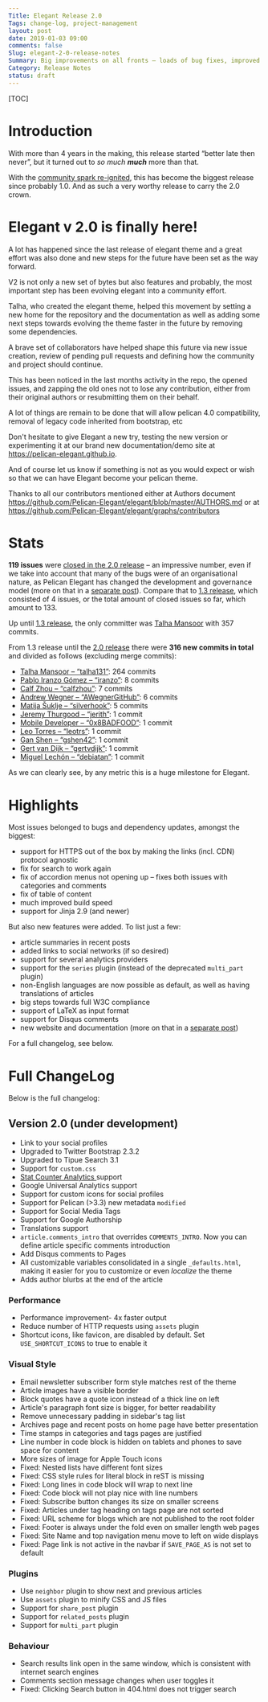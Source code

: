 ```yaml
---
Title: Elegant Release 2.0
Tags: change-log, project-management
layout: post
date: 2019-01-03 09:00
comments: false
Slug: elegant-2-0-release-notes
Summary: Big improvements on all fronts – loads of bug fixes, improved W3C conformance, a community development model, and a new website.
Category: Release Notes
status: draft
---
```


[TOC]

# Introduction

With more than 4 years in the making, this release started “better late then never”, but it turned out to _so much **much**_ more than that.

With the [community spark re-ignited][announcement_community], this has become the biggest release since probably 1.0. And as such a very worthy release to carry the 2.0 crown.

[announcement_community]: {filename}/community-driven-project.md

# Elegant v 2.0 is finally here!

A lot has happened since the last release of elegant theme and a great effort was also done and new steps for the future have been set as the way forward.

V2 is not only a new set of bytes but also features and probably, the most important step has been evolving elegant into a community effort.

Talha, who created the elegant theme, helped this movement by setting a new home for the repository and the documentation as well as adding some next steps towards evolving the theme faster in the future by removing some dependencies.

A brave set of collaborators have helped shape this future via new issue creation, review of pending pull requests and defining how the community and project should continue.

This has been noticed in the last months activity in the repo, the opened issues, and zapping the old ones not to lose any contribution, either from their original authors or resubmitting them on their behalf.

A lot of things are remain to be done that will allow pelican 4.0 compatibility,  removal of legacy code inherited from bootstrap, etc

Don't hesitate to give Elegant a new try, testing the new version or experimenting it at our brand new documentation/demo site at <https://pelican-elegant.github.io>.

And of course let us know if something is not as you would expect or wish so that we can have Elegant become your pelican  theme.

Thanks to all our contributors mentioned either at Authors document <https://github.com/Pelican-Elegant/elegant/blob/master/AUTHORS.md> or at <https://github.com/Pelican-Elegant/elegant/graphs/contributors>

# Stats

**119 issues** were [closed in the 2.0 release][milestone-2.0] – an impressive number, even if we take into account that many of the bugs were of an organisational nature, as Pelican Elegant has changed the development and governance model (more on that in a [separate post][announcement_community]). Compare that to [1.3 release][milestone-1.3], which consisted of 4 issues, or the total amount of closed issues so far, which amount to 133.

[milestone-2.0]: https://github.com/Pelican-Elegant/elegant/milestone/3?closed=1
[milestone-1.3]: https://github.com/Pelican-Elegant/elegant/milestone/1?closed=1

Up until [1.3 release][contrib_to-1.3], the only committer was [Talha Mansoor][talha131] with 357 commits.

From 1.3 release until the [2.0 release][contrib_to-2.0] there were **316 new commits in total** and divided as follows (excluding merge commits):

- [Talha Mansoor – “talha131”][talha131]: 264 commits
- [Pablo Iranzo Gómez – “iranzo”][iranzo]: 8 commits
- [Calf Zhou – “calfzhou”][calfzhou]: 7 commits
- [Andrew Wegner – “AWegnerGitHub”][AWegnerGitHub]: 6 commits
- [Matija Šuklje – “silverhook”][silverhook]: 5 commits
- [Jeremy Thurgood – “jerith”][jerith]: 1 commit
- [Mobile Developer – “0x8BADFOOD”][0x8BADFOOD]: 1 commit
- [Leo Torres – “leotrs”][leotrs]: 1 commit
- [Gan Shen – “gshen42”][gshen42]: 1 commit
- [Gert van Dijk – “gertvdijk”][gertvdijk]: 1 commit
- [Miguel Lechón – “debiatan”][debiatan]: 1 commit

[contrib_to-1.3]: https://github.com/Pelican-Elegant/elegant/graphs/contributors?to=2013-10-11&type=c
[contrib_to-2.0]: https://github.com/Pelican-Elegant/elegant/graphs/contributors?from=2013-10-12&to=2018-12-27&type=c

As we can clearly see, by any metric this is a huge milestone for Elegant.

[pelican]: https://getpelican.com
[AWegnerGitHub]: https://andrewwegner.com
[ashwinvis]: https://ashwinvis.github.io/
[calfzhou]: http://gocalf.com
[talha131]: http://oncrashreboot.com
[iranzo]: https://iranzo.github.io/
[silverhook]: https://matija.suklje.name
[jerith]: http://rhetoric.jerith.org/
[0x8BADFOOD]: https://0x8badfood.github.io/blog/
[leotrs]: http://leotrs.com/
[gshen42]: https://gshen42.github.io/
[gertvdijk]: https://blog.g3rt.nl/
[debiatan]: https://blog.debiatan.net/

# Highlights

Most issues belonged to bugs and dependency updates, amongst the biggest:

- support for HTTPS out of the box by making the links (incl. CDN) protocol agnostic
- fix for search to work again
- fix of accordion menus not opening up – fixes both issues with categories and comments
- fix of table of content
- much improved build speed
- support for Jinja 2.9 (and newer)

But also new features were added. To list just a few:

- article summaries in recent posts
- added links to social networks (if so desired)
- support for several analytics providers
- support for the `series` plugin (instead of the deprecated `multi_part` plugin)
- non-English languages are now possible as default, as well as having translations of articles
- big steps towards full W3C compliance
- support of LaTeX as input format
- support for Disqus comments
- new website and documentation (more on that in a [separate post][announcement_community])

For a full changelog, see below.


# Full ChangeLog

Below is the full changelog:

## Version 2.0 (under development)

* Link to your social profiles
* Upgraded to Twitter Bootstrap 2.3.2
* Upgraded to Tipue Search 3.1
* Support for `custom.css`
* [Stat Counter Analytics ](http://statcounter.com/) support
* Google Universal Analytics support
* Support for custom icons for social profiles
* Support for Pelican (>3.3) new metadata `modified`
* Support for Social Media Tags
* Support for Google Authorship
* Translations support
* `article.comments_intro` that overrides `COMMENTS_INTRO`. Now you can define
  article specific comments introduction
* Add Disqus comments to Pages
* All customizable variables consolidated in a single `_defaults.html`, making
  it easier for you to customize or even *localize* the theme
* Adds author blurbs at the end of the article

### Performance

* Performance improvement- 4x faster output
* Reduce number of HTTP requests using `assets` plugin
* Shortcut icons, like favicon, are disabled by default. Set
  `USE_SHORTCUT_ICONS` to true to enable it

### Visual Style

* Email newsletter subscriber form style matches rest of the theme
* Article images have a visible border
* Block quotes have a quote icon instead of a thick line on left
* Article's paragraph font size is bigger, for better readability
* Remove unnecessary padding in sidebar's tag list
* Archives page and recent posts on home page have better presentation
* Time stamps in categories and tags pages are justified
* Line number in code block is hidden on tablets and phones to save space for
  content
* More sizes of image for Apple Touch icons
* Fixed: Nested lists have different font sizes
* Fixed: CSS style rules for literal block in reST is missing
* Fixed: Long lines in code block will wrap to next line
* Fixed: Code block will not play nice with line numbers
* Fixed: Subscribe button changes its size on smaller screens
* Fixed: Articles under tag heading on tags page are not sorted
* Fixed: URL scheme for blogs which are not published to the root folder
* Fixed: Footer is always under the fold even on smaller length web pages
* Fixed: Site Name and top navigation menu move to left on wide displays
* Fixed: Page link is not active in the navbar if `SAVE_PAGE_AS` is not set to
  default

### Plugins

* Use `neighbor` plugin to show next and previous articles
* Use `assets` plugin to minify CSS and JS files
* Support for `share_post` plugin
* Support for `related_posts` plugin
* Support for `multi_part` plugin

### Behaviour

* Search results link open in the same window, which is consistent with
  internet search engines
* Comments section message changes when user toggles it
* Fixed: Clicking Search button in 404.html does not trigger search
